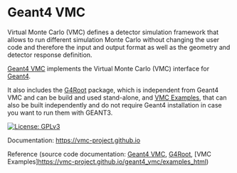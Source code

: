 # Geant4 VMC

Virtual Monte Carlo (VMC) defines a detector simulation framework that allows to run different simulation Monte Carlo without changing the user code and therefore the input and output format as well as the geometry and detector response definition.

[Geant4 VMC](https://vmc-project.github.io/user-guide/geant4_vmc) implements the Virtual Monte Carlo (VMC) interface for [Geant4](https://geant4.web.cern.ch/).

It also includes the [G4Root](https://vmc-project.github.io/user-guide/g4root) package, which is independent from Geant4 VMC and can be build and used stand-alone, and [VMC Examples](https://vmc-project.github.io/user-guide/vmc-examples), that can also be built independently and do not require Geant4 installation in case you want to run them with GEANT3.

[![License: GPLv3](https://img.shields.io/badge/License-GPLv3-blue.svg)](https://www.gnu.org/licenses/gpl-3.0)

Documentation: https://vmc-project.github.io

Reference (source code documentation: [Geant4 VMC](https://vmc-project.github.io/geant4_vmc/g4vmc_html), [G4Root](https://vmc-project.github.io/geant4_vmc/g4root_html), [VMC Examples]https://vmc-project.github.io/geant4_vmc/examples_html)

